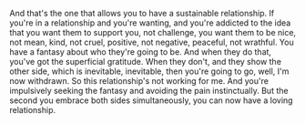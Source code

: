  And that's the one that allows you to have a sustainable relationship. If you're in a relationship and you're wanting, and you're addicted to the idea that you want them to support you, not challenge, you want them to be nice, not mean, kind, not cruel, positive, not negative, peaceful, not wrathful. You have a fantasy about who they're going to be. And when they do that, you've got the superficial gratitude. When they don't, and they show the other side, which is inevitable, inevitable, then you're going to go, well, I'm now withdrawn. So this relationship's not working for me. And you're impulsively seeking the fantasy and avoiding the pain instinctually. But the second you embrace both sides simultaneously, you can now have a loving relationship.